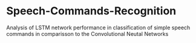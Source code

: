 # Speech-Commands-Recognition
Analysis of LSTM network performance in classification of simple speech commands in comparisson to the Convolutional Neutal Networks
